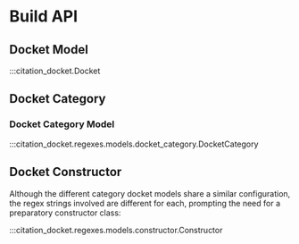# Build API

## Docket Model

:::citation_docket.Docket

## Docket Category

### Docket Category Model

:::citation_docket.regexes.models.docket_category.DocketCategory

## Docket Constructor

Although the different category docket models share a similar configuration, the regex strings involved are different for each, prompting the need for a preparatory constructor class:

:::citation_docket.regexes.models.constructor.Constructor
